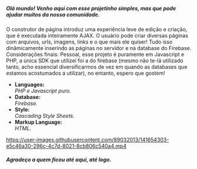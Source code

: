 <h5>Olá mundo! Venho aqui com esse projetinho simples, mas que pode ajudar muitos da nossa comunidade.</h5>
<p>O construtor de página introduz uma experiência leve de edição e criação, que é executada inteiramente AJAX. O usuário pode criar diversas páginas com arquivos, urls, imagens, links e o que mais ele quiser! Tudo isso dinâmicamente inserindo as páginas no servidor e na database do Firebase.
Considerações finais: Pessoal, esse projeto é puramente em Javascript e PHP, a única SDK que utilizei foi a do firebase (mesmo não te-lá utilizado tanto, acho essencial diversificarmos de vez em quando as databases que estamos acostumados a utilizar), no entanto, espero que gostem!</p>



<ul>
<li>
  <strong>Languages: <br /></strong>
  <i>PHP e Javascript puro.</i>
 </li>

<li>
  <strong>Database: </br /></strong>
  <i>Firebase.</i>
</li>

<li>
  <strong>Style: <br /></strong>
  <i>Cascading Style Sheets.</i>
</li>

<li>
  <strong>Markup Language: <br /></strong>
  <i>HTML.</i>
</li>
</ul>





https://user-images.githubusercontent.com/89032013/141654303-e5c46a30-296c-4c7d-8021-8cb806c540a4.mp4




<h5>Agradeço a quem ficou até aqui, até logo.</h5>
